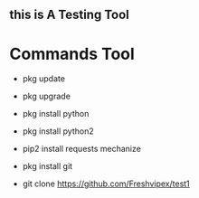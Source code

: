  ## this is A Testing Tool
 
 
 # Commands Tool
 
 * pkg update
 
 * pkg upgrade
 
 * pkg install python
 
 * pkg install python2
 
 * pip2 install requests mechanize
 
 * pkg install git
 
 * git clone https://github.com/Freshvipex/test1
